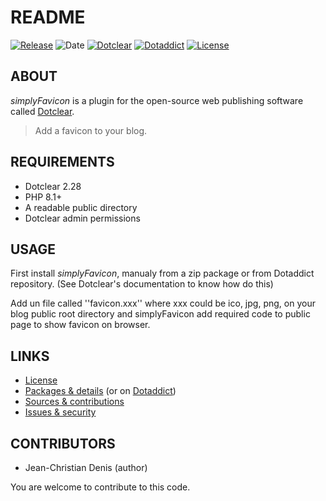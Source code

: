 # README

[![Release](https://img.shields.io/badge/release-2023.10.20-a2cbe9.svg)](https://github.com/JcDenis/simplyFavicon/releases)
![Date](https://img.shields.io/badge/date-2023.10.20-c44d58.svg)
[![Dotclear](https://img.shields.io/badge/dotclear-v2.28-137bbb.svg)](https://fr.dotclear.org/download)
[![Dotaddict](https://img.shields.io/badge/dotaddict-official-9ac123.svg)](https://plugins.dotaddict.org/dc2/details/simplyFavicon)
[![License](https://img.shields.io/github/license/JcDenis/simplyFavicon)](https://github.com/JcDenis/simplyFavicon/blob/master/LICENSE)

## ABOUT

_simplyFavicon_ is a plugin for the open-source web publishing software called [Dotclear](https://www.dotclear.org).

> Add a favicon to your blog.

## REQUIREMENTS

* Dotclear 2.28
* PHP 8.1+
* A readable public directory
* Dotclear admin permissions

## USAGE

First install _simplyFavicon_, manualy from a zip package or from 
Dotaddict repository. (See Dotclear's documentation to know how do this)

Add un file called ''favicon.xxx'' where xxx could be ico, jpg, png, 
on your blog public root directory and 
simplyFavicon add required code to public page to show favicon on browser.

## LINKS

* [License](https://github.com/JcDenis/simplyFavicon/blob/master/LICENSE)
* [Packages & details](https://github.com/JcDenis/simplyFavicon/releases) (or on [Dotaddict](https://plugins.dotaddict.org/dc2/details/simplyFavicon))
* [Sources & contributions](https://github.com/JcDenis/simplyFavicon)
* [Issues & security](https://github.com/JcDenis/simplyFavicon/issues)

## CONTRIBUTORS

* Jean-Christian Denis (author)

You are welcome to contribute to this code.
